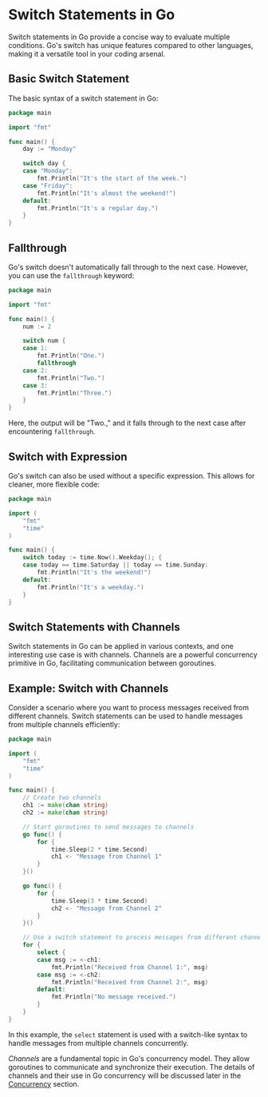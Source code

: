 # Switch Statements in Go

Switch statements in Go provide a concise way to evaluate multiple conditions. Go's switch has unique features compared to other languages, making it a versatile tool in your coding arsenal.

## Basic Switch Statement

The basic syntax of a switch statement in Go:

```go
package main

import "fmt"

func main() {
    day := "Monday"

    switch day {
    case "Monday":
        fmt.Println("It's the start of the week.")
    case "Friday":
        fmt.Println("It's almost the weekend!")
    default:
        fmt.Println("It's a regular day.")
    }
}
```

## Fallthrough

Go's switch doesn't automatically fall through to the next case. However, you can use the `fallthrough` keyword:

```go
package main

import "fmt"

func main() {
    num := 2

    switch num {
    case 1:
        fmt.Println("One.")
        fallthrough
    case 2:
        fmt.Println("Two.")
    case 3:
        fmt.Println("Three.")
    }
}
```

Here, the output will be "Two.," and it falls through to the next case after encountering `fallthrough`.

## Switch with Expression

Go's switch can also be used without a specific expression. This allows for cleaner, more flexible code:

```go
package main

import (
    "fmt"
    "time"
)

func main() {
    switch today := time.Now().Weekday(); {
    case today == time.Saturday || today == time.Sunday:
        fmt.Println("It's the weekend!")
    default:
        fmt.Println("It's a weekday.")
    }
}
```

## Switch Statements with Channels

Switch statements in Go can be applied in various contexts, and one interesting use case is with channels. Channels are a powerful concurrency primitive in Go, facilitating communication between goroutines.

## Example: Switch with Channels

Consider a scenario where you want to process messages received from different channels. Switch statements can be used to handle messages from multiple channels efficiently:

```go
package main

import (
	"fmt"
	"time"
)

func main() {
	// Create two channels
	ch1 := make(chan string)
	ch2 := make(chan string)

	// Start goroutines to send messages to channels
	go func() {
		for {
			time.Sleep(2 * time.Second)
			ch1 <- "Message from Channel 1"
		}
	}()

	go func() {
		for {
			time.Sleep(3 * time.Second)
			ch2 <- "Message from Channel 2"
		}
	}()

	// Use a switch statement to process messages from different channels
	for {
		select {
		case msg := <-ch1:
			fmt.Println("Received from Channel 1:", msg)
		case msg := <-ch2:
			fmt.Println("Received from Channel 2:", msg)
		default:
			fmt.Println("No message received.")
		}
	}
}
```

In this example, the `select` statement is used with a switch-like syntax to handle messages from multiple channels concurrently.

*Channels* are a fundamental topic in Go's concurrency model. They allow goroutines to communicate and synchronize their execution. The details of channels and their use in Go concurrency will be discussed later in the [Concurrency](../advanced/concurrency.md) section.